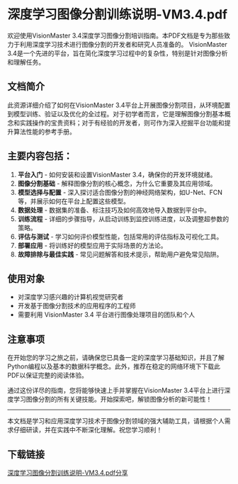 # 深度学习图像分割训练说明-VM3.4.pdf

欢迎使用VisionMaster 3.4深度学习图像分割培训指南。本PDF文档是专为那些致力于利用深度学习技术进行图像分割的开发者和研究人员准备的。 VisionMaster 3.4是一个先进的平台，旨在简化深度学习过程中的复杂性，特别是针对图像分析和理解任务。

## 文档简介

此资源详细介绍了如何在VisionMaster 3.4平台上开展图像分割项目，从环境配置到模型训练、验证以及优化的全过程。对于初学者而言，它是理解图像分割基本概念和实践操作的宝贵资料；对于有经验的开发者，则可作为深入挖掘平台功能和提升算法性能的参考手册。

## 主要内容包括：

1. **平台入门** - 如何安装和设置VisionMaster 3.4，确保你的开发环境就绪。
2. **图像分割基础** - 解释图像分割的核心概念，为什么它重要及其应用领域。
3. **模型选择与配置** - 深入探讨适合图像分割的神经网络架构，如U-Net、FCN等，并展示如何在平台上配置这些模型。
4. **数据处理** - 数据集的准备、标注技巧及如何高效地导入数据到平台中。
5. **训练流程** - 详细的步骤指导，从启动训练到监控训练进度，以及调整超参数的策略。
6. **评估与测试** - 学习如何评价模型性能，包括常用的评估指标及可视化工具。
7. **部署应用** - 将训练好的模型应用于实际场景的方法论。
8. **故障排除与最佳实践** - 常见问题解答和技术提示，帮助用户避免常见陷阱。

## 使用对象

- 对深度学习感兴趣的计算机视觉研究者
- 开发基于图像分割技术的应用程序的工程师
- 需要利用 VisionMaster 3.4 平台进行图像处理项目的团队和个人

## 注意事项

在开始您的学习之旅之前，请确保您已具备一定的深度学习基础知识，并且了解Python编程以及基本的数据科学概念。此外，推荐在稳定的网络环境下下载此PDF以保证完整的阅读体验。

通过这份详尽的指南，您将能够快速上手并掌握在VisionMaster 3.4平台上进行深度学习图像分割的所有关键技能。开始探索吧，解锁图像分析的新可能性！

---

本文档是学习和应用深度学习技术于图像分割领域的强大辅助工具，请根据个人需求仔细研读，并在实践中不断深化理解。祝您学习顺利！

## 下载链接

[深度学习图像分割训练说明-VM3.4.pdf分享](https://pan.quark.cn/s/78a9881fb0dd)